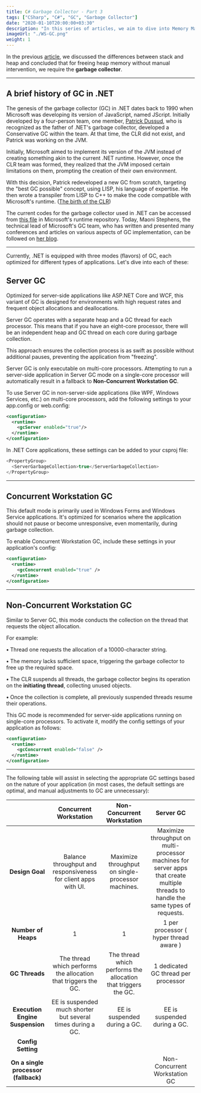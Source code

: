 ```yaml
---
title: C# Garbage Collector - Part 3
tags: ["CSharp", "C#", "GC", "Garbage Collector"]
date: "2020-01-10T20:00:00+03:30"
description: "In this series of articles, we aim to dive into Memory Management in C#, acquaint ourselves with the Garbage Collector, and gain an overall understanding of how it operates."
imageUrl: "./WS-GC.png"
weight: 1
---
```


In the previous [article](https://moien.dev/posts/2019-12-12-gc-part-2), we discussed the differences between stack and heap and concluded that for freeing heap memory without manual intervention, we require the **garbage collector**.

----------

## A brief history of GC in .NET

The genesis of the garbage collector (GC) in .NET dates back to 1990 when Microsoft was developing its version of JavaScript, named JScript. Initially developed by a four-person team, one member, [Patrick Dussud](https://www.zdnet.com/article/microsoft-big-brains-patrick-dussud), who is recognized as the father of .NET's garbage collector, developed a Conservative GC within the team. At that time, the CLR did not exist, and Patrick was working on the JVM.

Initially, Microsoft aimed to implement its version of the JVM instead of creating something akin to the current .NET runtime. However, once the CLR team was formed, they realized that the JVM imposed certain limitations on them, prompting the creation of their own environment.

With this decision, Patrick redeveloped a new GC from scratch, targeting the "best GC possible" concept, using LISP, his language of expertise. He then wrote a transpiler from LISP to C++ to make the code compatible with Microsoft's runtime. ([The birth of the CLR](https://docs.microsoft.com/en-us/archive/blogs/patrick_dussud/how-it-all-startedaka-the-birth-of-the-clr))

The current codes for the garbage collector used in .NET can be accessed from [this file](https://github.com/dotnet/runtime/blob/master/src/coreclr/src/gc/gc.cpp) in Microsoft's runtime repository. Today, Maoni Stephens, the technical lead of Microsoft's GC team, who has written and presented many conferences and articles on various aspects of GC implementation, can be followed on [her blog](https://devblogs.microsoft.com/dotnet/author/maoni).

----------

Currently, .NET is equipped with three modes (flavors) of GC, each optimized for different types of applications. Let's dive into each of these:

## Server GC  
  
Optimized for server-side applications like ASP.NET Core and WCF, this variant of GC is designed for environments with high request rates and frequent object allocations and deallocations.

Server GC operates with a separate heap and a GC thread for each processor. This means that if you have an eight-core processor, there will be an independent heap and GC thread on each core during garbage collection.
  
This approach ensures the collection process is as swift as possible without additional pauses, preventing the application from "freezing".
  
Server GC is only executable on multi-core processors. Attempting to run a server-side application in Server GC mode on a single-core processor will automatically result in a fallback to **Non-Concurrent Workstation GC**.

To use Server GC in non-server-side applications (like WPF, Windows Services, etc.) on multi-core processors, add the following settings to your app.config or web.config:

```xml
<configuration>
  <runtime>
    <gcServer enabled="true"/>
  </runtime>
</configuration>
```

In .NET Core applications, these settings can be added to your csproj file:

```csharp
<PropertyGroup>
  <ServerGarbageCollection>true</ServerGarbageCollection>
</PropertyGroup>
```

----------

## Concurrent Workstation GC

This default mode is primarily used in Windows Forms and Windows Service applications. It's optimized for scenarios where the application should not pause or become unresponsive, even momentarily, during garbage collection.
  
To enable Concurrent Workstation GC, include these settings in your application's config:

```xml
<configuration>
  <runtime>
    <gcConcurrent enabled="true" />
  </runtime>
</configuration>
```

----------

## Non-Concurrent Workstation GC

  
Similar to Server GC, this mode conducts the collection on the thread that requests the object allocation.
  
For example: 

**•** Thread one requests the allocation of a 10000-character string.
  

**•** The memory lacks sufficient space, triggering the garbage collector to free up the required space.
  

**•** The CLR suspends all threads, the garbage collector begins its operation on the **initiating thread**, collecting unused objects.
  

**•** Once the collection is complete, all previously suspended threads resume their operations.
  
  
This GC mode is recommended for server-side applications running on single-core processors. To activate it, modify the config settings of your application as follows:

```xml
<configuration>
  <runtime>
    <gcConcurrent enabled="false" />
  </runtime>
</configuration>
```

----------

The following table will assist in selecting the appropriate GC settings based on the nature of your application (in most cases, the default settings are optimal, and manual adjustments to GC are unnecessary):

|                                  |                     Concurrent Workstation                     |                   Non-Concurrent Workstation                   |                                                              Server GC                                                             |
|:--------------------------------:|:--------------------------------------------------------------:|:--------------------------------------------------------------:|:----------------------------------------------------------------------------------------------------------------------------------:|
|            <b>Design Goal</b>           | <span dir="ltr">Balance throughput and responsiveness for client apps with UI.</span> |        <span dir="ltr">Maximize throughput on single-processor machines.</span>       | <span dir="ltr">Maximize throughput on multi-processor machines for server apps that create multiple threads to handle the same types of requests.</span> |
|          <b>Number of Heaps</b>         |                                1                               |                                1                               |                                               <span dir="ltr">1 per processor ( hyper thread aware )</span>                                               |
|            <b>GC Threads</b>            | <span dir="ltr">The thread which performs the allocation that triggers the GC.</span> | <span dir="ltr">The thread which performs the allocation that triggers the GC.</span> |                                                 <span dir="ltr">1 dedicated GC thread per processor</span>                                                |
|    <b>Execution Engine Suspension</b>   |   <span dir="ltr">EE is suspended much shorter but several times during a GC.</span>  |                  <span dir="ltr">EE is suspended during a GC.</span>                  |                                                    <span dir="ltr">EE is suspended during a GC.</span>                                                    |
|          <b>Config Setting</b>          |                  <gcConcurrent enabled="true">                 |                 <gcConcurrent enabled="false">                 |                                                      <gcServer enabled="true">                                                     |
| <b>On a single processor (fallback)</b> |                                                                |                                                                |                                                    Non-Concurrent Workstation GC                                                   |